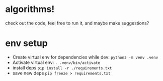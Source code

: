 # algorithms!

check out the code, feel free to run it, and maybe make suggestions?

# env setup
- Create virtual env for dependencies while dev: `python3 -m venv .venv`
- Activate virtual env: `. .venv/bin/activate`
- install deps `pip install -r ./requirements.txt`
- save new deps `pip freeze > requirements.txt`